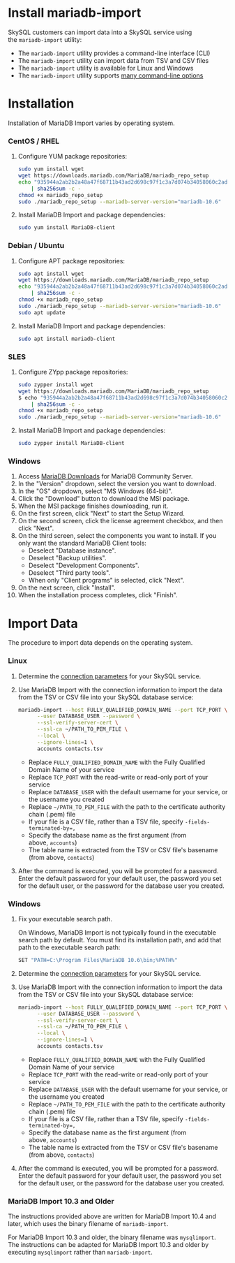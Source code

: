 # Install mariadb-import

SkySQL customers can import data into a SkySQL service using the `mariadb-import` utility:

- The `mariadb-import` utility provides a command-line interface (CLI)
- The `mariadb-import` utility can import data from TSV and CSV files
- The `mariadb-import` utility is available for Linux and Windows
- The `mariadb-import` utility supports [many command-line options](https://mariadb.com/docs/server/ref/mdb/cli/mariadb-import/)

# Installation

Installation of MariaDB Import varies by operating system.

### **CentOS / RHEL**

1. Configure YUM package repositories:
    
    ```bash
    sudo yum install wget  
    wget https://downloads.mariadb.com/MariaDB/mariadb_repo_setup
    echo "935944a2ab2b2a48a47f68711b43ad2d698c97f1c3a7d074b34058060c2ad21b mariadb_repo_setup" \
        | sha256sum -c -
    chmod +x mariadb_repo_setup   
    sudo ./mariadb_repo_setup --mariadb-server-version="mariadb-10.6"
    ```
    
2. Install MariaDB Import and package dependencies:
    
    ```bash
    sudo yum install MariaDB-client
    ```
    

### **Debian / Ubuntu**

1. Configure APT package repositories:
    
    ```bash
    sudo apt install wget
    wget https://downloads.mariadb.com/MariaDB/mariadb_repo_setup
    echo "935944a2ab2b2a48a47f68711b43ad2d698c97f1c3a7d074b34058060c2ad21b mariadb_repo_setup" \
        | sha256sum -c -
    chmod +x mariadb_repo_setup
    sudo ./mariadb_repo_setup --mariadb-server-version="mariadb-10.6"
    sudo apt update
    ```
    
2. Install MariaDB Import and package dependencies:
    
    ```bash
    sudo apt install mariadb-client
    ```
    

### **SLES**

1. Configure ZYpp package repositories:
    
    ```bash
    sudo zypper install wget
    wget https://downloads.mariadb.com/MariaDB/mariadb_repo_setup
    $ echo "935944a2ab2b2a48a47f68711b43ad2d698c97f1c3a7d074b34058060c2ad21b mariadb_repo_setup" \
        | sha256sum -c -
    chmod +x mariadb_repo_setup
    sudo ./mariadb_repo_setup --mariadb-server-version="mariadb-10.6"
    ```
    
2. Install MariaDB Import and package dependencies:
    
    ```bash
    sudo zypper install MariaDB-client
    ```
    

### **Windows**

1. Access [MariaDB Downloads](https://mariadb.com/downloads/community/community-server/) for MariaDB Community Server.
2. In the "Version" dropdown, select the version you want to download.
3. In the "OS" dropdown, select "MS Windows (64-bit)".
4. Click the "Download" button to download the MSI package.
5. When the MSI package finishes downloading, run it.
6. On the first screen, click "Next" to start the Setup Wizard.
7. On the second screen, click the license agreement checkbox, and then click "Next".
8. On the third screen, select the components you want to install. If you only want the standard MariaDB Client tools:
    - Deselect "Database instance".
    - Deselect "Backup utilities".
    - Deselect "Development Components".
    - Deselect "Third party tools".
    - When only "Client programs" is selected, click "Next".
9. On the next screen, click "Install".
10. When the installation process completes, click "Finish".

# Import Data

The procedure to import data depends on the operating system.

### **Linux**

1. Determine the [connection parameters](https://mariadb.com/docs/skysql-dbaas/connect/nr-client-connections/) for your SkySQL service.
2. Use MariaDB Import with the connection information to import the data from the TSV or CSV file into your SkySQL database service:
    
    
    ```bash
    mariadb-import --host FULLY_QUALIFIED_DOMAIN_NAME --port TCP_PORT \
          --user DATABASE_USER --password \
          --ssl-verify-server-cert \
          --ssl-ca ~/PATH_TO_PEM_FILE \
          --local \
          --ignore-lines=1 \
          accounts contacts.tsv
    ```
    
    - Replace `FULLY_QUALIFIED_DOMAIN_NAME` with the Fully Qualified Domain Name of your service
    - Replace `TCP_PORT` with the read-write or read-only port of your service
    - Replace `DATABASE_USER` with the default username for your service, or the username you created
    - Replace `~/PATH_TO_PEM_FILE` with the path to the certificate authority chain (.pem) file
    - If your file is a CSV file, rather than a TSV file, specify `-fields-terminated-by=,`
    - Specify the database name as the first argument (from above, `accounts`)
    - The table name is extracted from the TSV or CSV file's basename (from above, `contacts`)
3. After the command is executed, you will be prompted for a password. Enter the default password for your default user, the password you set for the default user, or the password for the database user you created.

### **Windows**

1. Fix your executable search path.
    
    On Windows, MariaDB Import is not typically found in the executable search path by default. You must find its installation path, and add that path to the executable search path:
    
    ```bash
    SET "PATH=C:\Program Files\MariaDB 10.6\bin;%PATH%"
    ```
    
2. Determine the [connection parameters](<../../Connecting to Sky DBs/>) for your SkySQL service.
3. Use MariaDB Import with the connection information to import the data from the TSV or CSV file into your SkySQL database service:
    
    ```bash
    mariadb-import --host FULLY_QUALIFIED_DOMAIN_NAME --port TCP_PORT \
          --user DATABASE_USER --password \
          --ssl-verify-server-cert \
          --ssl-ca ~/PATH_TO_PEM_FILE \
          --local \
          --ignore-lines=1 \
          accounts contacts.tsv
    ```
    
    - Replace `FULLY_QUALIFIED_DOMAIN_NAME` with the Fully Qualified Domain Name of your service
    - Replace `TCP_PORT` with the read-write or read-only port of your service
    - Replace `DATABASE_USER` with the default username for your service, or the username you created
    - Replace `~/PATH_TO_PEM_FILE` with the path to the certificate authority chain (.pem) file
    - If your file is a CSV file, rather than a TSV file, specify `-fields-terminated-by=,`
    - Specify the database name as the first argument (from above, `accounts`)
    - The table name is extracted from the TSV or CSV file's basename (from above, `contacts`)
4. After the command is executed, you will be prompted for a password. Enter the default password for your default user, the password you set for the default user, or the password for the database user you created.

### **MariaDB Import 10.3 and Older**

The instructions provided above are written for MariaDB Import 10.4 and later, which uses the binary filename of `mariadb-import`.

For MariaDB Import 10.3 and older, the binary filename was `mysqlimport`. The instructions can be adapted for MariaDB Import 10.3 and older by executing `mysqlimport` rather than `mariadb-import`.